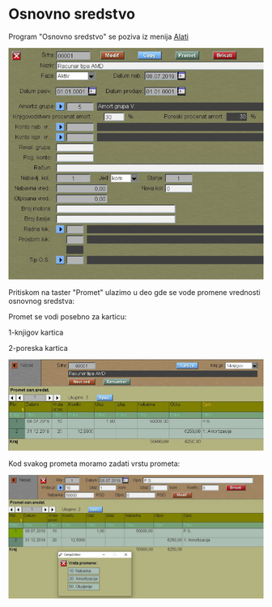 # Osnovno sredstvo

Program "Osnovno sredstvo" se poziva iz menija [Alati](../r1_sr.md)

![Image](os_pod01.jpg)

Pritiskom na taster "Promet" ulazimo u deo gde se vode promene
vrednosti osnovnog sredstva:

Promet se vodi posebno za karticu:

  1-knjigov kartica

  2-poreska kartica

![Image](os_prom01.jpg)

Kod svakog prometa moramo zadati vrstu prometa:

![Image](os_prom02.jpg)

